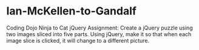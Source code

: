 # Ian-McKellen-to-Gandalf
Coding Dojo Ninja to Cat jQuery Assignment: Create a jQuery puzzle using two images sliced into five parts. Using jQuery, make it so that when each image slice is clicked, it will change to a different picture. 
